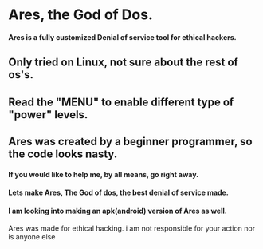 # Ares, the God of Dos.
<h4>Ares is a fully customized Denial of service tool for ethical hackers.</h4>
<h2>Only tried on Linux, not sure about the rest of os's.</h2>
<h2>Read the "MENU" to enable different type of "power" levels.</h2>
<h2>Ares was created by a beginner programmer, so the code looks nasty.</h2>
<h4>If you would like to help me, by all means, go right away.</h4>
<h4>Lets make Ares, The God of dos, the best denial of service made.</h4>
<h4>I am looking into making an apk(android) version of Ares as well.</h4>
Ares was made for ethical hacking. i am not responsible for your action nor is anyone else 
